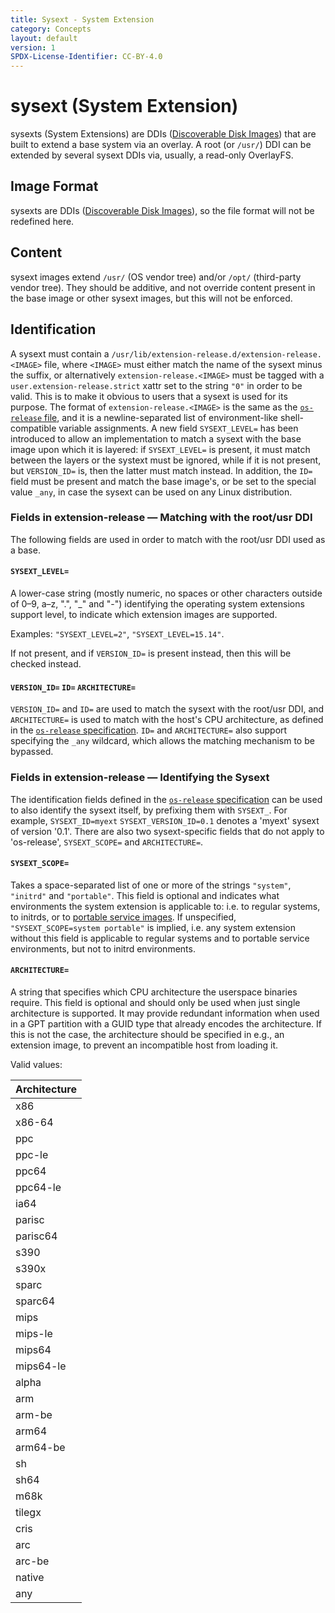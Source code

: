 ```yaml
---
title: Sysext - System Extension
category: Concepts
layout: default
version: 1
SPDX-License-Identifier: CC-BY-4.0
---
```

# sysext (System Extension)
sysexts (System Extensions) are DDIs ([Discoverable Disk Images](discoverable_disk_image.md)) that are
built to extend a base system via an overlay. A root (or `/usr/`) DDI can be extended by several sysext
DDIs via, usually, a read-only OverlayFS.

## Image Format
sysexts are DDIs ([Discoverable Disk Images](discoverable_disk_image.md)), so the file format will not be
redefined here.

## Content
sysext images extend `/usr/` (OS vendor tree) and/or `/opt/` (third-party vendor tree). They should be
additive, and not override content present in the base image or other sysext images, but this will not be
enforced.

## Identification
A sysext must contain a `/usr/lib/extension-release.d/extension-release.<IMAGE>` file, where `<IMAGE>`
must either match the name of the sysext minus the suffix, or alternatively `extension-release.<IMAGE>`
must be tagged with a `user.extension-release.strict` xattr set to the string `"0"` in order to be valid.
This is to make it obvious to users that a sysext is used for its purpose.
The format of `extension-release.<IMAGE>` is the same as the
[`os-release` file](https://www.freedesktop.org/software/systemd/man/os-release.html), and it is a
newline-separated list of environment-like shell-compatible variable assignments. A new field
`SYSEXT_LEVEL=` has been introduced to allow an implementation to match a sysext with the base image upon
which it is layered: if `SYSEXT_LEVEL=` is present, it must match between the layers or the systext must
be ignored, while if it is not present, but `VERSION_ID=` is, then the latter must match instead.
In addition, the `ID=` field must be present and match the base image's, or be set to the special value
`_any`, in case the sysext can be used on any Linux distribution.

### Fields in extension-release — Matching with the root/usr DDI
The following fields are used in order to match with the root/usr DDI used as a base.
#### `SYSEXT_LEVEL=`
A lower-case string (mostly numeric, no spaces or other characters outside of 0–9, a–z, ".", "_" and
"-") identifying the operating system extensions support level, to indicate which extension images are
supported.

Examples: `"SYSEXT_LEVEL=2"`, `"SYSEXT_LEVEL=15.14"`.

If not present, and if `VERSION_ID=` is present instead, then this will be checked instead.

#### `VERSION_ID=` `ID=` `ARCHITECTURE=`
`VERSION_ID=` and `ID=` are used to match the sysext with the root/usr DDI, and `ARCHITECTURE=` is used
to match with the host's CPU architecture, as defined in the
[`os-release` specification](https://www.freedesktop.org/software/systemd/man/os-release.html).
`ID=` and `ARCHITECTURE=` also support specifying the `_any` wildcard, which allows the matching mechanism
to be bypassed.

### Fields in extension-release — Identifying the Sysext
The identification fields defined in the
[`os-release` specification](https://www.freedesktop.org/software/systemd/man/os-release.html)
can be used to also identify the sysext itself, by prefixing them with `SYSEXT_`. For example,
`SYSEXT_ID=myext` `SYSEXT_VERSION_ID=0.1` denotes a 'myext' sysext of version '0.1'.
There are also two sysext-specific fields that do not apply to 'os-release', `SYSEXT_SCOPE=` and
`ARCHITECTURE=`.

#### `SYSEXT_SCOPE=`
Takes a space-separated list of one or more of the strings `"system"`, `"initrd"` and `"portable"`. This field
is optional and indicates what environments the system extension is applicable to: i.e. to regular systems,
to initrds, or to [portable service images](https://systemd.io/PORTABLE_SERVICES/). If unspecified,
`"SYSEXT_SCOPE=system portable"` is implied, i.e. any system extension without this field is applicable to
regular systems and to portable service environments, but not to initrd environments.

#### `ARCHITECTURE=`
A string that specifies which CPU architecture the userspace binaries require. This field is optional
and should only be used when just single architecture is supported. It may provide redundant
information when used in a GPT partition with a GUID type that already encodes the architecture. If this
is not the case, the architecture should be specified in e.g., an extension image, to prevent an
incompatible host from loading it.

Valid values:

|Architecture|
|------------|
|x86|
|x86-64|
|ppc|
|ppc-le|
|ppc64|
|ppc64-le|
|ia64|
|parisc|
|parisc64|
|s390|
|s390x|
|sparc|
|sparc64|
|mips|
|mips-le|
|mips64|
|mips64-le|
|alpha|
|arm|
|arm-be|
|arm64|
|arm64-be|
|sh|
|sh64|
|m68k|
|tilegx|
|cris|
|arc|
|arc-be|
|native|
|any|
